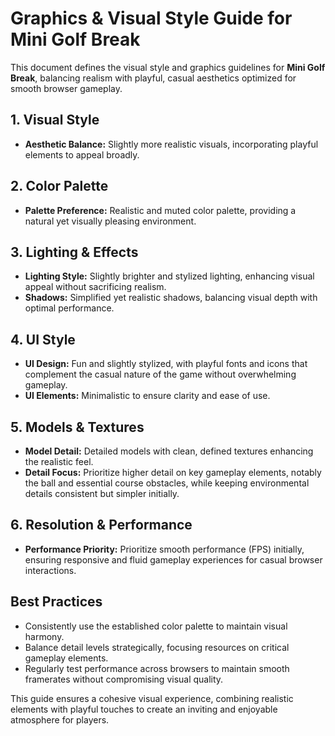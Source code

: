 # Graphics & Visual Style Guide for Mini Golf Break

This document defines the visual style and graphics guidelines for **Mini Golf Break**, balancing realism with playful, casual aesthetics optimized for smooth browser gameplay.

## 1. Visual Style

- **Aesthetic Balance:** Slightly more realistic visuals, incorporating playful elements to appeal broadly.

## 2. Color Palette

- **Palette Preference:** Realistic and muted color palette, providing a natural yet visually pleasing environment.

## 3. Lighting & Effects

- **Lighting Style:** Slightly brighter and stylized lighting, enhancing visual appeal without sacrificing realism.
- **Shadows:** Simplified yet realistic shadows, balancing visual depth with optimal performance.

## 4. UI Style

- **UI Design:** Fun and slightly stylized, with playful fonts and icons that complement the casual nature of the game without overwhelming gameplay.
- **UI Elements:** Minimalistic to ensure clarity and ease of use.

## 5. Models & Textures

- **Model Detail:** Detailed models with clean, defined textures enhancing the realistic feel.
- **Detail Focus:** Prioritize higher detail on key gameplay elements, notably the ball and essential course obstacles, while keeping environmental details consistent but simpler initially.

## 6. Resolution & Performance

- **Performance Priority:** Prioritize smooth performance (FPS) initially, ensuring responsive and fluid gameplay experiences for casual browser interactions.

## Best Practices

- Consistently use the established color palette to maintain visual harmony.
- Balance detail levels strategically, focusing resources on critical gameplay elements.
- Regularly test performance across browsers to maintain smooth framerates without compromising visual quality.

This guide ensures a cohesive visual experience, combining realistic elements with playful touches to create an inviting and enjoyable atmosphere for players.

